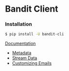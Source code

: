 # Bandit Client

### Installation

```bash
$ pip install -U bandit-cli
```

[Documentation](./overview)

- [Metadata](./overview#metadata)
- [Stream Data](./overview#stream-data)
- [Customizing Emails](./overview#customizing-emails)
